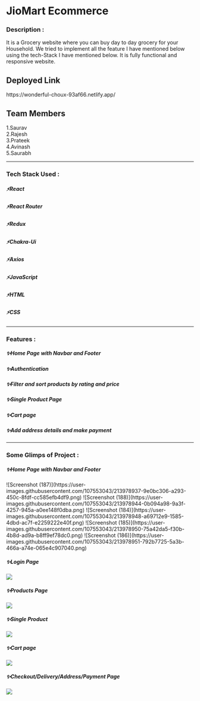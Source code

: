 
 <h1>JioMart Ecommerce</h1>
 
 <h3>Description :</h3>
It is a Grocery website where you can buy day to day grocery for your Household. We tried to implement all the feature I have mentioned below using the tech-Stack I have mentioned below. It is fully functional and responsive website.

<h2>Deployed Link</h2>
https://wonderful-choux-93af66.netlify.app/

<h2>Team Members</h2>
1.Saurav <br>
2.Rajesh <br>
3.Prateek <br>
4.Avinash <br>
5.Saurabh <br>
 
 ---

<h3>Tech Stack Used :</h3>
<h5>⚡React</h5>
<h5>⚡React Router</h5>
<h5>⚡Redux</h5>
<h5>⚡Chakra-Ui</h5>
<h5>⚡Axios</h5>
<h5>⚡JavaScript</h5>
<h5>⚡HTML</h5>
<h5>⚡CSS</h5>

---

<h3>Features :</h3>
<h5>✨Home Page with Navbar and Footer</h5>
<h5>✨Authentication</h5>
<h5>✨Filter and sort products by rating and price</h5>
<h5>✨Single Product Page</h5>
<h5>✨Cart page</h5>
<h5>✨Add address details and make payment </h5>

---

<h3>Some Glimps of Project :</h3>
<h5>✨Home Page with Navbar and Footer</h5>
![Screenshot (187)](https://user-images.githubusercontent.com/107553043/213978937-9e0bc306-a293-450c-8fdf-cc585efb4df9.png)
![Screenshot (188)](https://user-images.githubusercontent.com/107553043/213978944-0b094a98-9a3f-4257-945a-a0ee148f0dba.png)
![Screenshot (184)](https://user-images.githubusercontent.com/107553043/213978948-a69712e9-1585-4dbd-ac7f-e2259222e40f.png)
![Screenshot (185)](https://user-images.githubusercontent.com/107553043/213978950-75a42da5-f30b-4b8d-ad9a-b8ff9ef78dc0.png)
![Screenshot (186)](https://user-images.githubusercontent.com/107553043/213978951-792b7725-5a3b-466a-a74e-065e4c907040.png)


<h5>✨Login Page</h5>
<img src="https://user-images.githubusercontent.com/107553043/213978937-9e0bc306-a293-450c-8fdf-cc585efb4df9.png"/>

<h5>✨Products Page</h5>
<img src="https://github.com/Nikhil-81/sleek-chance-4491/blob/main/bigbasket/Product%20Page.PNG"/>

<h5>✨Single Product</h5>
<img src="https://github.com/Nikhil-81/sleek-chance-4491/blob/main/bigbasket/Single%20Product%20Page.PNG"/>

<h5>✨Cart page</h5>
<img src="https://github.com/Nikhil-81/sleek-chance-4491/blob/main/bigbasket/Cart%20Page.PNG"/>

<h5>✨Checkout/Delivery/Address/Payment Page </h5>
<img src="https://github.com/Nikhil-81/sleek-chance-4491/blob/main/bigbasket/Checkout%20Page.PNG"/>
